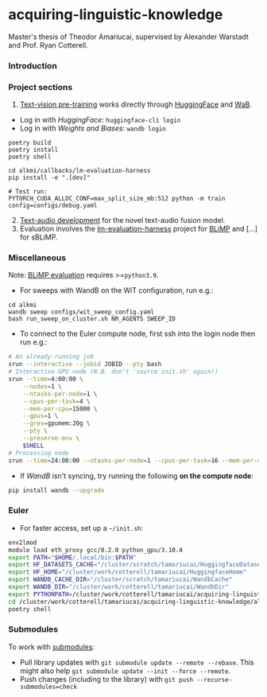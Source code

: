 # acquiring-linguistic-knowledge

Master's thesis of Theodor Amariucai, supervised by Alexander Warstadt and Prof. Ryan Cotterell.

### Introduction

### Project sections

1. [Text-vision pre-training](alkmi/README.md) works directly through [HuggingFace](https://huggingface.co/)
   and [WaB](https://wandb.ai/).

- Log in with *HuggingFace*: `huggingface-cli login`
- Log in with *Weights and Biases*: `wandb login`

```shell
poetry build
poetry install
poetry shell

cd alkmi/callbacks/lm-evaluation-harness
pip install -e ".[dev]"

# Test run:
PYTORCH_CUDA_ALLOC_CONF=max_split_size_mb:512 python -m train config=configs/debug.yaml

```

2. [Text-audio development](./audio/README.md) for the novel text-audio fusion model.
3. Evaluation involves the [lm-evaluation-harness](./lm-evaluation-harness/README.md) project
   for [BLiMP](https://github.com/alexwarstadt/blimp) and [...] for sBLiMP.

### Miscellaneous

Note: [BLiMP evaluation](./lm-evaluation-harness/README.md) requires >=`python3.9`.

- For sweeps with WandB on the WiT configuration, run e.g.:

```shell
cd alkmi
wandb sweep configs/wit_sweep_config.yaml
bash run_sweep_on_cluster.sh NR_AGENTS SWEEP_ID
```

- To connect to the Euler compute node, first ssh into the login node then run e.g.:

```bash
# An already-running job
srun --interactive --jobid JOBID --pty bash
# Interactive GPU node (N.B. don't 'source init.sh' again!)
srun --time=4:00:00 \
    --nodes=1 \
    --ntasks-per-node=1 \
    --cpus-per-task=4 \
    --mem-per-cpu=15000 \
    --gpus=1 \
    --gres=gpumem:20g \
    --pty \
    --preserve-env \
    $SHELL
# Processing node
srun --time=24:00:00 --ntasks-per-node=1 --cpus-per-task=16 --mem-per-cpu=16000 --nodes=1 --pty --preserve-env $SHELL
```

- If *WandB* isn't syncing, try running the following **on the compute node**:

```bash
pip install wandb --upgrade
```

### Euler

- For faster access, set up a `~/init.sh`:

```bash
env2lmod
module load eth_proxy gcc/8.2.0 python_gpu/3.10.4
export PATH="$HOME/.local/bin:$PATH"
export HF_DATASETS_CACHE="/cluster/scratch/tamariucai/HuggingfaceDatasets"
export HF_HOME="/cluster/work/cotterell/tamariucai/HuggingfaceHome"
export WANDB_CACHE_DIR="/cluster/scratch/tamariucai/WandbCache"
export WANDB_DIR="/cluster/work/cotterell/tamariucai/WandbDir"
export PYTHONPATH=/cluster/work/cotterell/tamariucai/acquiring-linguistic-knowledge/:/cluster/work/cotterell/tamariucai/acquiring-linguistic-knowledge/alkmi/callbacks/lm-evaluation-harness
cd /cluster/work/cotterell/tamariucai/acquiring-linguistic-knowledge/alkmi/
poetry shell
```

### Submodules

To work with [submodules](https://git-scm.com/book/en/v2/Git-Tools-Submodules):

- Pull library updates with `git submodule update --remote --rebase`. This might also
  help `git submodule update --init --force --remote`.
- Push changes (including to the library) with `git push --recurse-submodules=check`
